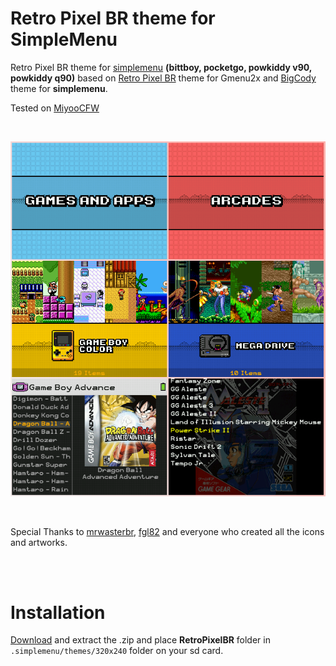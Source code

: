 # Retro Pixel BR theme for SimpleMenu

Retro Pixel BR theme for [simplemenu][simplemenu] **(bittboy, pocketgo, powkiddy v90, powkiddy q90)** based on [Retro Pixel BR][retropixelbr] theme for Gmenu2x and [BigCody][bigcody] theme for **simplemenu**.

Tested on [MiyooCFW][miyoocfw]

</br>

![screenshots](ss/ss.png)

</br>

Special Thanks to [mrwasterbr][mrwasterbr_prf], 
[fgl82][fgl82_prf] 
and everyone who created all the icons and artworks. 

</br>
</br>

# Installation

[Download][download] and extract the .zip and place **RetroPixelBR** folder in  
``.simplemenu/themes/320x240`` folder on your sd card.




<!-- Links -->
[retropixelbr]:https://github.com/mrwasterbr/retropixelbr
[bigcody]:https://github.com/fgl82/BigCody
[simplemenu]:https://github.com/fgl82/simplemenu
[miyoocfw]:https://github.com/TriForceX/MiyooCFW
[download]:https://github.com/ysahmed/retropixelbr-simplemenu/releases
[mrwasterbr_prf]:https://github.com/mrwasterbr
[fgl82_prf]:https://github.com/fgl82